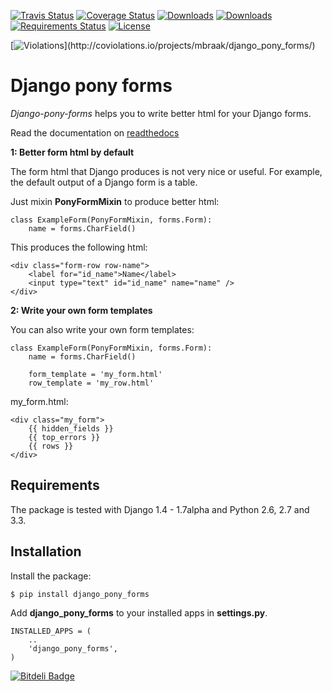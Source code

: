 [![Travis Status](https://secure.travis-ci.org/mbraak/django_pony_forms.png)](http://travis-ci.org/mbraak/django_pony_forms) [![Coverage Status](https://coveralls.io/repos/mbraak/django_pony_forms/badge.png?branch=master)](https://coveralls.io/r/mbraak/django_pony_forms) [![Downloads](https://pypip.in/d/django_pony_forms/badge.png)](https://pypi.python.org/pypi/django_pony_forms/) [![Downloads](https://pypip.in/v/django_pony_forms/badge.png)](https://pypi.python.org/pypi/django_pony_forms/) [![Requirements Status](https://requires.io/github/mbraak/django_pony_forms/requirements.png?branch=master)](https://requires.io/github/mbraak/django_pony_forms/requirements/?branch=master) [![License](https://pypip.in/license/django_pony_forms/badge.png)](https://pypi.python.org/pypi/django_pony_forms/)


[![Violations](https://coviolations.io/projects/mbraak/django_pony_forms/badge/?)](http://coviolations.io/projects/mbraak/django_pony_forms/)


Django pony forms
=================

*Django-pony-forms* helps you to write better html for your Django forms.

Read the documentation on [readthedocs](http://django_pony_forms.readthedocs.org/en/latest/index.html)

**1: Better form html by default**

The form html that Django produces is not very nice or useful. For example, the default output of a Django form is a table.

Just mixin **PonyFormMixin** to produce better html:

    class ExampleForm(PonyFormMixin, forms.Form):
        name = forms.CharField()

This produces the following html:

    <div class="form-row row-name">
        <label for="id_name">Name</label>
        <input type="text" id="id_name" name="name" />
    </div>

**2: Write your own form templates**

You can also write your own form templates:

    class ExampleForm(PonyFormMixin, forms.Form):
        name = forms.CharField()

        form_template = 'my_form.html'
        row_template = 'my_row.html'

my_form.html:

    <div class="my_form">
        {{ hidden_fields }}
        {{ top_errors }}
        {{ rows }}
    </div>


Requirements
------------

The package is tested with Django 1.4 - 1.7alpha and Python 2.6, 2.7 and 3.3.

Installation
------------

Install the package:

    $ pip install django_pony_forms

Add **django_pony_forms** to your installed apps in **settings.py**.

    INSTALLED_APPS = (
        ..
        'django_pony_forms',
    )


[![Bitdeli Badge](https://d2weczhvl823v0.cloudfront.net/mbraak/django_pony_forms/trend.png)](https://bitdeli.com/free "Bitdeli Badge")

